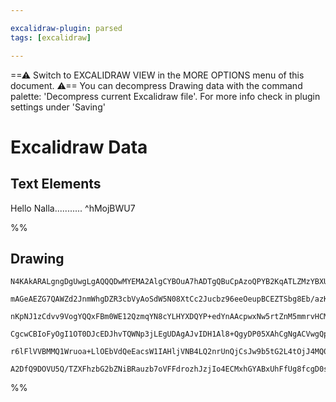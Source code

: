 ```yaml
---

excalidraw-plugin: parsed
tags: [excalidraw]

---
```

==⚠  Switch to EXCALIDRAW VIEW in the MORE OPTIONS menu of this document. ⚠== You can decompress Drawing data with the command palette: 'Decompress current Excalidraw file'. For more info check in plugin settings under 'Saving'


# Excalidraw Data
## Text Elements
Hello Nalla........... ^hMojBWU7

%%
## Drawing
```compressed-json
N4KAkARALgngDgUwgLgAQQQDwMYEMA2AlgCYBOuA7hADTgQBuCpAzoQPYB2KqATLZMzYBXUtiRoIACyhQ4zZAHoFAc0JRJQgEYA6bGwC2CgF7N6hbEcK4OCtptbErHALRY8RMpWdx8Q1TdIEfARcZgRmBShcZQUebTieGjoghH0EDihmbgBtcDBQMEKIEm4pAFk2ACsAIQB1AFUAdiTCyFhEUqgsKBaizG5nHgAGAFZtEYBOKcaRkYAOSYBmGf4i

mAGeAEZG7QAWZd2JnmWhgDZR3cbVyAoSdW5N08XtCc2Jucbz96eeOeupBCEZTSbg8Eb/azKYLcIb/ZhQUhsADWCAAwmx8GxSKUAMSbBD4/G9SCaXDYJHKRFCDjEdGY7ESBHWZhwXCBDLEiAAM0I+HwAGVYNCJIIPJz4YiUbU7pJQXCEciEIKYML0KKSv8qcCOOEsmhNv82KzsGp1vqhrC8pBKcI4ABJYh61DZAC6/y55DSDu4HCEfP+hBpWFKuCG

nKpNJ1zCdvv9VogYQQxFBm0WE12QzmqYN8cYLHYXDQYP+edYnAAcpwxNw5rtZnM5mmrvHCMwACIpLrJtBcghhf6aYQ0gCiwTSGRjfvw/yEcGIuC7D0aj0WqZGpzeE0W/yIHCRPqnO7Y5KT3F7+H78a6mB6EgAEkFMahywR8LhtB/P1/tOHKAAVbpSgfPk2GfV932/b9OS5TgoH5QgjHEXhLVablYIAMVwfReTNVAc1Q68oAAQSIZRC3QYIuR6Esm

CgcwCBIoFyOgI1OT0DJcEDJhvTQWNp3jLEgUDAgAJvIDH1Al8+QgyDP05XAhCgNgACVwgQpCESEBAdy4h8gRBfV4hGPIAF9wDdOhcDgOBBQXJCCjaSRUiQiBSJBVYGEIBAKGqMkKQjWkMSxXEuVCsLeggbARHZKA7S6fRBUlNEgoZdA8QJDKIqi0gYri1JfPJG1qUC+lOnIDgWTZdJqLySLouqvL9HQ3kBSFFz1WTDzsty+LEsVaViHuIsuvqjJG

r6lFlVVBMMQ1Wruoa+LlOEbVdQeEacsW1IAHljVNB4LQ2nrUnQjCsJw9b5tG2L4tOjJ4MQ0EUMgBaxvi0TiNI5jKJqopXpu1JbNIYicrYCgnNwbtUD4o6tv0YcaSI0HwZCKGIDZREqA85hsERPkAA1uEmcFapxvH8AATW4RZTjmF5Th4Q5FjmCZTl2Wtdg8ow2AMbgHMgegCC0h5TNht7UmW4qoydCAAoiykSAepCYdqhWSuCtB+YgaoMTRnFUQm

A2DfQ9DOVU5Q/TZXFhzbG2bZNiBRauzb7oVFFdrozhJzjIo4ECMxhGYABxUhFfUg8fcgD0sIQVSg1DjhlD5+N0lwTRgihzTtPjbAiDgbgs/+DgY4L0gtMNRTdw0suECdoo7EqBBsEyfli7gCpiAQBG04zs8+1rsATP4bleXCPmzJMoA=
```
%%